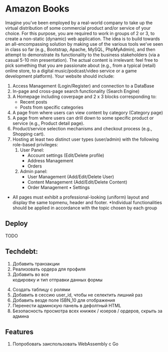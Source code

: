 # Amazon Books

Imagine you’ve been employed by a real-world company to take up the virtual distribution of some commercial
product and/or service of your choice. For this purpose, you are required to work in groups of 2 or 3, to create a
non-static (dynamic) web application. The idea is to build towards an all-encompassing solution by making use of
the various tools we’ve seen in class so far (e.g., Bootstrap, Apache, MySQL, PhpMyAdmin), and then attempt to
demonstrate its functionality to the business stakeholders (via a casual 5-10 min presentation). The actual content
is irrelevant: feel free to pick something that you are passionate about (e.g., from a typical (retail) online store, to
a digital music/podcast/video service or a game development platform). Your website should include:
1) Access Management (Login/Register) and connection to a DataBase
2) In-page and cross-page search functionality (Search Engine)
3) A Homepage including coverpage and 2 x 3 blocks corresponding to:
   - Recent posts
   - Posts from specific categories
4) A page from where users can view content by category (Category page)
5) A page from where users can drill down to some specific product or service (e.g., Product detail page).
6) Product/service selection mechanisms and checkout process (e.g., Shopping cart).
7) Hosting at least two distinct user types (user/admin) with the following role-based privileges:
   1) User Panel:
      - Account settings (Edit/Delete profile)
      - Address Management
      - Orders
   2) Admin panel:
      - User Management (Add/Edit/Delete User)
      - Content Management (Add/Edit/Delete Content)
      - Order Management
   • Settings
* All pages must exhibit a professional-looking (uniform) layout and display the same topmenu, header and footer.
  *Individual functionalities should be applied in accordance with the topic chosen by each group

## Deploy
TODO

## Techdebt:
1. Добавить транзакции
2. Реализовать ордера для профиля
3. Добавить во все <form> кодировку и тип отправки данных формы
4. Создать таблицу с ролями
5. Добавить в сессию user_id, чтобы не селектить лишний раз
6. Добавить везде поле ISBN_10 для отображения
7. Перенести админскую панель в дефолтный HTML
8. Безопасность просмотра всех книжек / юзеров / ордеров, скрыть за админа

## Features
1. Попробовать заиспользовать WebAssembly с Go